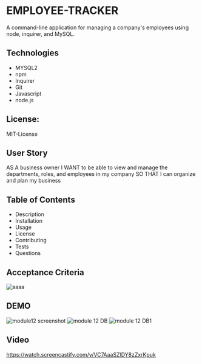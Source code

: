 # EMPLOYEE-TRACKER
A command-line application for managing a company's employees using node, inquirer, and MySQL.


## Technologies
* MYSQL2
* npm
* Inquirer
* Git
* Javascript
* node.js

## License:
MIT-License

## User Story
 AS A business owner
 I WANT to be able to view and manage the departments, roles,
 and employees in my company
SO THAT I can organize and plan my business

## Table of Contents
* Description
* Installation
* Usage
* License
* Contributing
* Tests
* Questions

## Acceptance Criteria
![aaaa](https://user-images.githubusercontent.com/114631240/212213290-84b0a28b-df36-45b1-ad9b-7799e38158e3.png)

## DEMO
![module12 screenshot](https://user-images.githubusercontent.com/114631240/212229731-9d2d8239-dad7-4d6d-9ef7-932a69bbd4dc.jpg)
![module 12 DB](https://user-images.githubusercontent.com/114631240/212229753-1ca1b271-756a-4a67-a3ff-314b182d903f.jpg)
![module 12 DB1](https://user-images.githubusercontent.com/114631240/212229765-aa289ffe-2203-4f43-ac3b-17fd4147c0f4.jpg)

## Video 
https://watch.screencastify.com/v/VC7AaaSZlDY8zZxrKpuk


